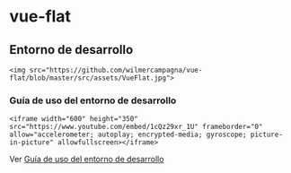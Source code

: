 # vue-flat
## Entorno de desarrollo

```
<img src="https://github.com/wilmercampagna/vue-flat/blob/master/src/assets/VueFlat.jpg">

```

### Guía de uso del entorno de desarrollo

```
<iframe width="600" height="350" src="https://www.youtube.com/embed/1cQz29xr_1U" frameborder="0" allow="accelerometer; autoplay; encrypted-media; gyroscope; picture-in-picture" allowfullscreen></iframe>
```

Ver [Guía de uso del entorno de desarrollo](https://www.youtube.com/watch?v=1cQz29xr_1U&t=104s)
